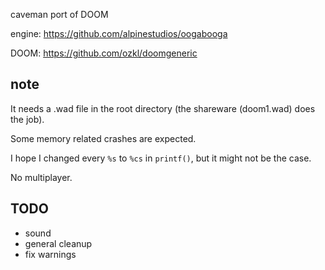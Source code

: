 caveman port of DOOM

engine: https://github.com/alpinestudios/oogabooga

DOOM: https://github.com/ozkl/doomgeneric

## note
It needs a .wad file in the root directory (the shareware (doom1.wad) does the job).

Some memory related crashes are expected.

I hope I changed every `%s` to `%cs` in `printf()`, but it might not be the case.

No multiplayer.

## TODO
+ sound
+ general cleanup
+ fix warnings
